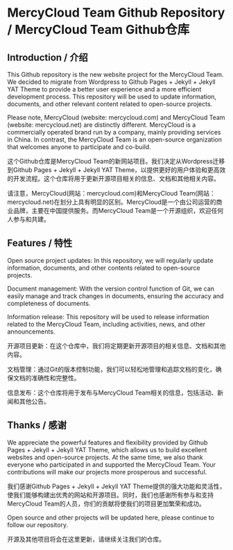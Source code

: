# MercyCloud Team Github Repository / MercyCloud Team Github仓库

## Introduction / 介绍

This Github repository is the new website project for the MercyCloud Team. We decided to migrate from Wordpress to Github Pages + Jekyll + Jekyll YAT Theme to provide a better user experience and a more efficient development process. This repository will be used to update information, documents, and other relevant content related to open-source projects.

Please note, MercyCloud (website: mercycloud.com) and MercyCloud Team (website: mercycloud.net) are distinctly different. MercyCloud is a commercially operated brand run by a company, mainly providing services in China. In contrast, the MercyCloud Team is an open-source organization that welcomes anyone to participate and co-build.

这个Github仓库是MercyCloud Team的新网站项目。我们决定从Wordpress迁移到Github Pages + Jekyll + Jekyll YAT Theme，以提供更好的用户体验和更高效的开发流程。这个仓库将用于更新开源项目相关的信息、文档和其他相关内容。

请注意，MercyCloud(网站：mercycloud.com)和MercyCloud Team(网站：mercycloud.net)在划分上具有明显的区别。MercyCloud是一个由公司运营的商业品牌，主要在中国提供服务。而MercyCloud Team是一个开源组织，欢迎任何人参与和共建。

## Features / 特性

Open source project updates: In this repository, we will regularly update information, documents, and other contents related to open-source projects.

Document management: With the version control function of Git, we can easily manage and track changes in documents, ensuring the accuracy and completeness of documents.

Information release: This repository will be used to release information related to the MercyCloud Team, including activities, news, and other announcements.

开源项目更新：在这个仓库中，我们将定期更新开源项目的相关信息、文档和其他内容。

文档管理：通过Git的版本控制功能，我们可以轻松地管理和追踪文档的变化，确保文档的准确性和完整性。

信息发布：这个仓库将用于发布与MercyCloud Team相关的信息，包括活动、新闻和其他公告。

## Thanks / 感谢
We appreciate the powerful features and flexibility provided by Github Pages + Jekyll + Jekyll YAT Theme, which allows us to build excellent websites and open-source projects. At the same time, we also thank everyone who participated in and supported the MercyCloud Team. Your contributions will make our projects more prosperous and successful.

我们感谢Github Pages + Jekyll + Jekyll YAT Theme提供的强大功能和灵活性，使我们能够构建出优秀的网站和开源项目。同时，我们也感谢所有参与和支持MercyCloud Team的人员，你们的贡献将使我们的项目更加繁荣和成功。

Open source and other projects will be updated here, please continue to follow our repository.

开源及其他项目将会在这里更新，请继续关注我们的仓库。